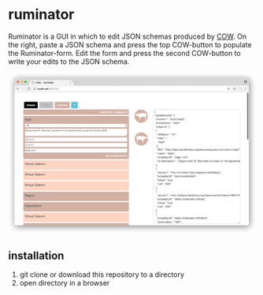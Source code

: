 # ruminator

Ruminator is a GUI in which to edit JSON schemas produced by [COW](http://csvw-converter.readthedocs.io/en/latest/#). On the right, paste a JSON schema and press the top COW-button to populate the Ruminator-form. Edit the form and press the second COW-button to write your edits to the JSON schema.

![ruminator screendump](img/screendump.png)

## installation

1. git clone or download this repository to a directory
2. open directory in a browser

